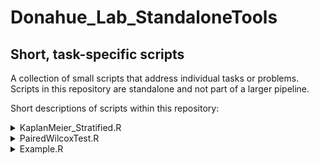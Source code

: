 # Donahue_Lab_StandaloneTools
## Short, task-specific scripts  

A collection of small scripts that address individual tasks or problems. Scripts in this repository are standalone and not part of a larger pipeline.  
  
  

Short descriptions of scripts within this repository:  



<details>
<summary> KaplanMeier_Stratified.R </summary>

Kaplan Meier Plots with two groups - choose percentile to stratify (example: Median)

The output .csv:
| feature | p value | median |
|-----:|-----:|-----:|


</details>





<details>
<summary> PairedWilcoxTest.R </summary>

Paired Wilcox Test for multiple features.   

The output .csv:
| feature | p value | median1 | median2 |
|-----:|-----:|-----:|-----:|

**Visualization:** box plots

</details>






<details>
<summary> Example.R </summary>

" Description "

</details>


